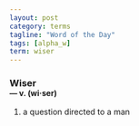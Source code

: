 ```yaml
---
layout: post
category: terms
tagline: "Word of the Day"
tags: [alpha_w]
term: wiser
---
```


<h3>Wiser<br/> <small>&mdash; v. (wi<span>&middot;</span>ser)</small></h3>
<p><ol>
<li>a question directed to a man</li>
</ol></p>
